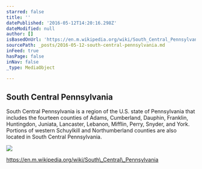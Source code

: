 ```yaml
---
starred: false
title: ''
datePublished: '2016-05-12T14:20:16.298Z'
dateModified: null
author: []
isBasedOnUrl: 'https://en.m.wikipedia.org/wiki/South_Central_Pennsylvania'
sourcePath: _posts/2016-05-12-south-central-pennsylvania.md
inFeed: true
hasPage: false
inNav: false
_type: MediaObject

---
```

<article style=""><h1>South Central Pennsylvania</h1><p>South Central Pennsylvania is a region of the U.S. state of Pennsylvania that includes the fourteen counties of Adams, Cumberland, Dauphin, Franklin, Huntingdon, Juniata, Lancaster, Lebanon, Mifflin, Perry, Snyder, and York. Portions of western Schuylkill and Northumberland counties are also located in South Central Pennsylvania.</p><img src="https://upload.wikimedia.org/wikipedia/commons/thumb/a/af/Harrisburg%2C_Pennsylvania_State_Capitol_Building.jpg/149px-Harrisburg%2C_Pennsylvania_State_Capitol_Building.jpg" /></article>

https://en.m.wikipedia.org/wiki/South\_Central\_Pennsylvania
